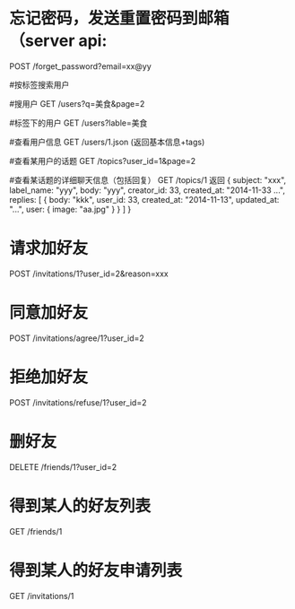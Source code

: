 # 忘记密码，发送重置密码到邮箱（server api:
POST /forget_password?email=xx@yy

#按标签搜索用户




#搜用户
GET /users?q=美食&page=2

#标签下的用户
GET /users?lable=美食

#查看用户信息
GET /users/1.json
(返回基本信息+tags)

#查看某用户的话题
GET /topics?user_id=1&page=2

#查看某话题的详细聊天信息（包括回复）
GET /topics/1
返回
{
  subject: "xxx",
  label_name: "yyy",
  body: "yyy",
  creator_id: 33,
  created_at: "2014-11-33 ...",
  replies: [
    {
        body: "kkk",
        user_id: 33,
        created_at: "2014-11-13",
        updated_at: "...",
        user: {
          image: "aa.jpg"
        }
    }
  ]
}

# 请求加好友
POST /invitations/1?user_id=2&reason=xxx

# 同意加好友
POST /invitations/agree/1?user_id=2

# 拒绝加好友
POST /invitations/refuse/1?user_id=2

# 删好友
DELETE /friends/1?user_id=2

# 得到某人的好友列表
GET /friends/1

# 得到某人的好友申请列表
GET /invitations/1

